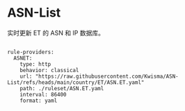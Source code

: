
# ASN-List

实时更新 ET 的 ASN 和 IP 数据库。

<pre><code class="language-javascript">
rule-providers:
  ASNET:
    type: http
    behavior: classical
    url: "https://raw.githubusercontent.com/Kwisma/ASN-List/refs/heads/main/country/ET/ASN.ET.yaml"
    path: ./ruleset/ASN.ET.yaml
    interval: 86400
    format: yaml
</code></pre>